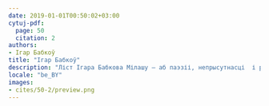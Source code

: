 ```yaml
---
date: 2019-01-01T00:50:02+03:00
cytuj-pdf:
  page: 50
  citation: 2
authors:
- Ігар Бабкоў
title: "Ігар Бабкоў"
description: "Ліст Ігара Бабкова Мілашу – аб паэзіі, непрысутнасці  і развітанні з Еўропай. 2011"
locale: "be_BY"
images:
- cites/50-2/preview.png
---
```


